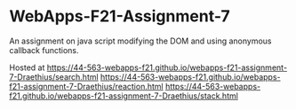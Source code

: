 # WebApps-F21-Assignment-7
An assignment on java script modifying the DOM and using anonymous callback functions.

Hosted at https://44-563-webapps-f21.github.io/webapps-f21-assignment-7-Draethius/search.html
https://44-563-webapps-f21.github.io/webapps-f21-assignment-7-Draethius/reaction.html
https://44-563-webapps-f21.github.io/webapps-f21-assignment-7-Draethius/stack.html
